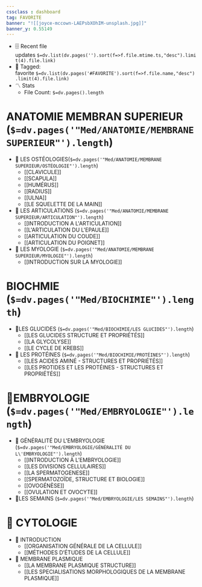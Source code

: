 ```yaml
---
cssclass : dashboard
tag: FAVORITE
banner: "![[joyce-mccown-LAEPsbXOhIM-unsplash.jpg]]"
banner_y: 0.55149
---
```

-   🗄️ Recent file updates `$=dv.list(dv.pages('').sort(f=>f.file.mtime.ts,"desc").limit(4).file.link)`
- 🔖 Tagged: favorite `$=dv.list(dv.pages('#FAVORITE').sort(f=>f.file.name,"desc").limit(4).file.link)`
- 〽️ Stats
	-   File Count: `$=dv.pages().length`
# ANATOMIE MEMBRAN SUPERIEUR (`$=dv.pages('"Med/ANATOMIE/MEMBRANE SUPERIEUR"').length`)
- 🦴 LES OSTÉOLOGIES(`$=dv.pages('"Med/ANATOMIE/MEMBRANE SUPERIEUR/OSTÉOLOGIE"').length`)
	- [[CLAVICULE]]
	- [[SCAPULA]]
	- [[HUMÉRUS]]
	- [[RADIUS]]
	- [[ULNA]]
	- [[LE SQUELETTE DE LA MAIN]]
- 🔗 LES ARTICULATIONS (`$=dv.pages('"Med/ANATOMIE/MEMBRANE SUPERIEUR/ARTICULATION"').length`)
	- [[INTRODUCTION A L'ARTICULATION]]
	- [[L'ARTICULATION DU L'EPAULE]]
	- [[ARTICULATION DU COUDE]]
	- [[ARTICULATION DU POIGNET]]
- 🍖 LES MYOLOGIE (`$=dv.pages('"Med/ANATOMIE/MEMBRANE SUPERIEUR/MYOLOGIE"').length`)
	- [[INTRODUCTION SUR LA MYOLOGIE]]

# BIOCHMIE (`$=dv.pages('"Med/BIOCHIMIE"').length`)
- 🍬LES GLUCIDES (`$=dv.pages('"Med/BIOCHIMIE/LES GLUCIDES"').length`) 
	- [[LES GLUCIDES STRUCTURE ET PROPRIÉTÉS]]
	- [[LA GLYCOLYSE]]
	- [[LE CYCLE DE KREBS]]
- 🥩 LES PROTÉINES (`$=dv.pages('"Med/BIOCHIMIE/PROTÉINES"').length`)
	 - [[LES ACIDES AMINÉ - STRUCTURES ET PROPRIÉTÉS]]
	 - [[LES PROTIDES ET LES PROTÉINES - STRUCTURES ET PROPRIÉTÉS]]
#  👶EMBRYOLOGIE (`$=dv.pages('"Med/EMBRYOLOGIE"').length`)
- 👫 GÉNÉRALITÉ DU L'EMBRYOLOGIE (`$=dv.pages('"Med/EMBRYOLOGIE/GÉNÉRALITÉ DU L\'EMBRYOLOGIE"').length`)
	- [[INTRODUCTION À L’EMBRYOLOGIE]]
	- [[LES DIVISIONS CELLULAIRES]]
	- [[LA SPERMATOGENESE]]
	- [[SPERMATOZOÏDE, STRUCTURE ET BIOLOGIE]]
	- [[OVOGÉNÈSE]]
	- [[OVULATION ET OVOCYTE]]
- 🤰LES SEMAINS (`$=dv.pages('"Med/EMBRYOLOGIE/LES SEMAINS"').length`)

# 🧫 CYTOLOGIE
- 🔬 INTRODUCTION 
	- [[ORGANISATION GÉNÉRALE DE LA CELLULE]]
	- [[MÉTHODES D’ÉTUDES DE LA CELLULE]]
- 🦠 MEMBRANE PLASMIQUE
	- [[LA MEMBRANE PLASMIQUE STRUCTURE]]
	- [[LES SPECIALISATIONS MORPHOLOGIQUES DE LA MEMBRANE PLASMIQUE]]